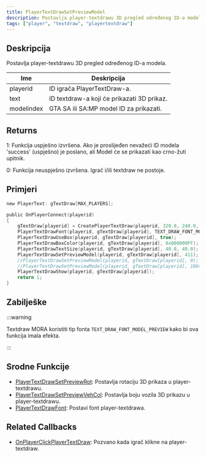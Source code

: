 ```yaml
---
title: PlayerTextDrawSetPreviewModel
description: Postavlja player-textdrawu 3D pregled određenog ID-a modela.
tags: ["player", "textdraw", "playertextdraw"]
---
```


## Deskripcija

Postavlja player-textdrawu 3D pregled određenog ID-a modela.

| Ime        | Deskripcija                                |
| ---------- | ------------------------------------------ |
| playerid   | ID igrača PlayerTextDraw-a.                |
| text       | ID textdraw-a koji će prikazati 3D prikaz. |
| modelindex | GTA SA ili SA:MP model ID za prikazati.    |

## Returns

1: Funkcija uspješno izvršena. Ako je proslijeđen nevažeći ID modela 'success' (uspješno) je poslano, ali Model će se prikazati kao crno-žuti upitnik.

0: Funkcija neuspješno izvršena. Igrač i/ili textdraw ne postoje.

## Primjeri

```c
new PlayerText: gTextDraw[MAX_PLAYERS];

public OnPlayerConnect(playerid)
{
    gTextDraw[playerid] = CreatePlayerTextDraw(playerid, 320.0, 240.0, "_");
    PlayerTextDrawFont(playerid, gTextDraw[playerid], TEXT_DRAW_FONT_MODEL_PREVIEW);
    PlayerTextDrawUseBox(playerid, gTextDraw[playerid], true);
    PlayerTextDrawBoxColor(playerid, gTextDraw[playerid], 0x000000FF);
    PlayerTextDrawTextSize(playerid, gTextDraw[playerid], 40.0, 40.0);
    PlayerTextDrawSetPreviewModel(playerid, gTextDraw[playerid], 411); // Prikaži Infernus (model 411)
    //PlayerTextDrawSetPreviewModel(playerid, gTextDraw[playerid], 0); //Prikaži model 0 (CJ Skin)
    //PlayerTextDrawSetPreviewModel(playerid, gTextDraw[playerid], 18646); //Prikaži model 18646 (police light object)
    PlayerTextDrawShow(playerid, gTextDraw[playerid]);
    return 1;
}
```

## Zabilješke

:::warning

Textdraw MORA koristiti tip fonta `TEXT_DRAW_FONT_MODEL_PREVIEW` kako bi ova funkcija imala efekta.

:::

## Srodne Funkcije

- [PlayerTextDrawSetPreviewRot](PlayerTextDrawSetPreviewRot): Postavlja rotaciju 3D prikaza u player-textdrawu.
- [PlayerTextDrawSetPreviewVehCol](PlayerTextDrawSetPreviewVehCol): Postavlja boju vozila 3D prikazu u player-textdrawu.
- [PlayerTextDrawFont](PlayerTextDrawFont): Postavi font player-textdrawa.

## Related Callbacks

- [OnPlayerClickPlayerTextDraw](../callbacks/OnPlayerClickPlayerTextDraw): Pozvano kada igrač klikne na player-textdraw.
